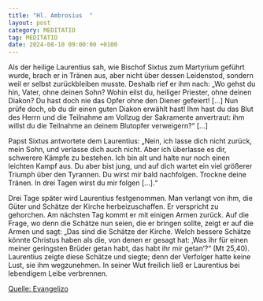 ```yaml
---
title: "Hl. Ambrosius  "
layout: post
category: MEDITATIO
tag: MEDITATIO
date: 2024-08-10 09:00:00 +0100
---
```


Als der heilige Laurentius sah, wie Bischof Sixtus zum Martyrium geführt wurde, brach er in Tränen aus, aber nicht über dessen Leidenstod, sondern weil er selbst zurückbleiben musste. Deshalb rief er ihm nach: „Wo gehst du hin, Vater, ohne deinen Sohn? Wohin eilst du, heiliger Priester, ohne deinen Diakon? Du hast doch nie das Opfer ohne den Diener gefeiert! [.<!--more-->..] Nun prüfe doch, ob du dir einen guten Diakon erwählt hast! Ihm hast du das Blut des Herrn und die Teilnahme am Vollzug der Sakramente anvertraut: ihm willst du die Teilnahme an deinem Blutopfer verweigern?“ [...]

Papst Sixtus antwortete dem Laurentius: „Nein, ich lasse dich nicht zurück, mein Sohn, und verlasse dich auch nicht. Aber ich überlasse es dir, schwerere Kämpfe zu bestehen. Ich bin alt und halte nur noch einen leichten Kampf aus. Du aber bist jung, und auf dich wartet ein viel größerer Triumph über den Tyrannen. Du wirst mir bald nachfolgen. Trockne deine Tränen. In drei Tagen wirst du mir folgen [...].“
 
Drei Tage später wird Laurentius festgenommen. Man verlangt von ihm, die Güter und Schätze der Kirche herbeizuschaffen. Er verspricht zu gehorchen. Am nächsten Tag kommt er mit einigen Armen zurück. Auf die Frage, wo denn die Schätze nun seien, die er bringen sollte, zeigt er auf die Armen und sagt: „Das sind die Schätze der Kirche. Welch bessere Schätze könnte Christus haben als die, von denen er gesagt hat: ‚Was ihr für einen meiner geringsten Brüder getan habt, das habt ihr mir getan‘?“ (Mt 25,40). Laurentius zeigte diese Schätze und siegte; denn der Verfolger hatte keine Lust, sie ihm wegzunehmen. In seiner Wut freilich ließ er Laurentius bei lebendigem Leibe verbrennen.


[Quelle: Evangelizo](https://evangeliumtagfuertag.org/DE/gospel)